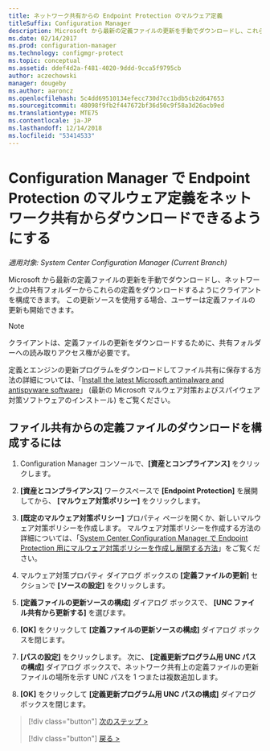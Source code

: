 ```yaml
---
title: ネットワーク共有からの Endpoint Protection のマルウェア定義
titleSuffix: Configuration Manager
description: Microsoft から最新の定義ファイルの更新を手動でダウンロードし、これらの定義をダウンロードするようにクライアントを構成する方法について説明します。
ms.date: 02/14/2017
ms.prod: configuration-manager
ms.technology: configmgr-protect
ms.topic: conceptual
ms.assetid: ddef4d2a-f481-4020-9ddd-9cca5f9795cb
author: aczechowski
manager: dougeby
ms.author: aaroncz
ms.openlocfilehash: 5c4dd69510134efecc730d7cc1bdb5cb2d647653
ms.sourcegitcommit: 48098f9fb2f447672bf36d50c9f58a3d26acb9ed
ms.translationtype: MTE75
ms.contentlocale: ja-JP
ms.lasthandoff: 12/14/2018
ms.locfileid: "53414533"
---
```

# <a name="enable-endpoint-protection-malware-definitions-to-download-from-a-network-share-for-configuration-manager"></a>Configuration Manager で Endpoint Protection のマルウェア定義をネットワーク共有からダウンロードできるようにする

*適用対象: System Center Configuration Manager (Current Branch)*

 Microsoft から最新の定義ファイルの更新を手動でダウンロードし、ネットワーク上の共有フォルダーからこれらの定義をダウンロードするようにクライアントを構成できます。 この更新ソースを使用する場合、ユーザーは定義ファイルの更新も開始できます。

> [!NOTE]
>  クライアントは、定義ファイルの更新をダウンロードするために、共有フォルダーへの読み取りアクセス権が必要です。

 定義とエンジンの更新プログラムをダウンロードしてファイル共有に保存する方法の詳細については、「[Install the latest Microsoft antimalware and antispyware software](https://www.microsoft.com/wdsi/definitions)」 (最新の Microsoft マルウェア対策およびスパイウェア対策ソフトウェアのインストール) をご覧ください。

## <a name="to-configure-definition-downloads-from-a-file-share"></a>ファイル共有からの定義ファイルのダウンロードを構成するには

1.  Configuration Manager コンソールで、**[資産とコンプライアンス]** をクリックします。

2.  **[資産とコンプライアンス]** ワークスペースで **[Endpoint Protection]** を展開してから、 **[マルウェア対策ポリシー]** をクリックします。

3.  **[既定のマルウェア対策ポリシー]** プロパティ ページを開くか、新しいマルウェア対策ポリシーを作成します。 マルウェア対策ポリシーを作成する方法の詳細については、「[System Center Configuration Manager で Endpoint Protection 用にマルウェア対策ポリシーを作成し展開する方法](endpoint-antimalware-policies.md)」をご覧ください。

4.  マルウェア対策プロパティ ダイアログ ボックスの **[定義ファイルの更新]** セクションで **[ソースの設定]** をクリックします。

5.  **[定義ファイルの更新ソースの構成]** ダイアログ ボックスで、 **[UNC ファイル共有から更新する]** を選びます。

6.  **[OK]** をクリックして **[定義ファイルの更新ソースの構成]** ダイアログ ボックスを閉じます。

7.  **[パスの設定]** をクリックします。 次に、 **[定義更新プログラム用 UNC パスの構成]** ダイアログ ボックスで、ネットワーク共有上の定義ファイルの更新ファイルの場所を示す UNC パスを 1 つまたは複数追加します。

8.  **[OK]** をクリックして **[定義更新プログラム用 UNC パスの構成]** ダイアログ ボックスを閉じます。


> [!div class="button"]
> [次のステップ >](endpoint-antimalware-policies.md)
> 
> [!div class="button"]
> [戻る >](endpoint-configure-alerts.md)
